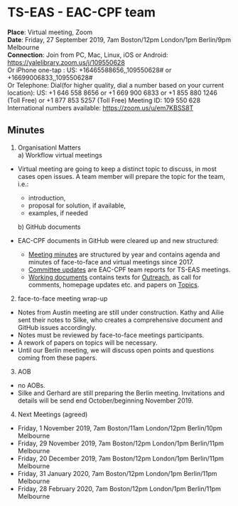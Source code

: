 # TS-EAS - EAC-CPF team

**Place**: Virtual meeting, Zoom  
**Date**: Friday, 27 September 2019, 7am Boston/12pm London/1pm Berlin/9pm Melbourne  
**Connection**: 
Join from PC, Mac, Linux, iOS or Android: https://yalelibrary.zoom.us/j/109550628   
Or iPhone one-tap : US: +16465588656,,109550628#  or +16699006833,,109550628#   
Or Telephone: Dial(for higher quality, dial a number based on your current location): 
US: +1 646 558 8656  or +1 669 900 6833  or +1 855 880 1246 (Toll Free) or +1 877 853 5257 (Toll Free)
Meeting ID: 109 550 628  
International numbers available: https://zoom.us/u/em7KBSS8T

## Minutes


1. Organisationl Matters  
 a) Workflow virtual meetings  
- Virtual meeting are going to keep a distinct topic to discuss, in most cases open issues.  A team member will prepare the topic for the team, i.e.:  
  + introduction,  
  + proposal for solution, if available,  
  + examples, if needed  
  
  
  b) GitHub documents  
- EAC-CPF documents in GitHub were cleared up and new structured:    
  + [Meeting minutes](https://github.com/SAA-SDT/TS-EAS-subteam-notes/tree/master/eaccpf-subteam/meeting-minutes) are structured by year and contains agenda and minutes of face-to-face and virtual meetings since 2017.
  + [Committee updates](https://github.com/SAA-SDT/TS-EAS-subteam-notes/tree/master/eaccpf-subteam/committee-updates) are EAC-CPF team reports for TS-EAS meetings.
  + [Working documents](https://github.com/SAA-SDT/TS-EAS-subteam-notes/tree/master/eaccpf-subteam/working-documents) contains texts for [Outreach](https://github.com/SAA-SDT/TS-EAS-subteam-notes/tree/master/eaccpf-subteam/working-documents/outreach), as call for comments, homepage updates etc. and papers on [Topics](https://github.com/SAA-SDT/TS-EAS-subteam-notes/tree/master/eaccpf-subteam/working-documents/topics).
2. face-to-face meeting wrap-up   
- Notes from Austin meeting are still under construction. Kathy and Ailie sent their notes to Silke, who creates a comprehensive document and GitHub issues accordingly.
- Notes must be reviewed by face-to-face meetings participants.
- A rework of papers on topics will be necessary.
- Until our Berlin meeting, we will discuss open points and questions coming from these papers.
3. AOB  
- no AOBs.
- Silke and Gerhard are still preparing the Berlin meeting. Invitations and details will be send end October/beginning November 2019.
4. Next Meetings (agreed)  
- Friday, 1 November 2019, 7am Boston/11am London/12pm Berlin/10pm Melbourne  
- Friday, 29 November 2019, 7am Boston/12pm London/1pm Berlin/11pm Melbourne  
- Friday, 20 December 2019, 7am Boston/12pm London/1pm Berlin/11pm Melbourne 
- Friday, 31 January 2020, 7am Boston/12pm London/1pm Berlin/11pm Melbourne 
- Friday, 28 February 2020, 7am Boston/12pm London/1pm Berlin/11pm Melbourne 
